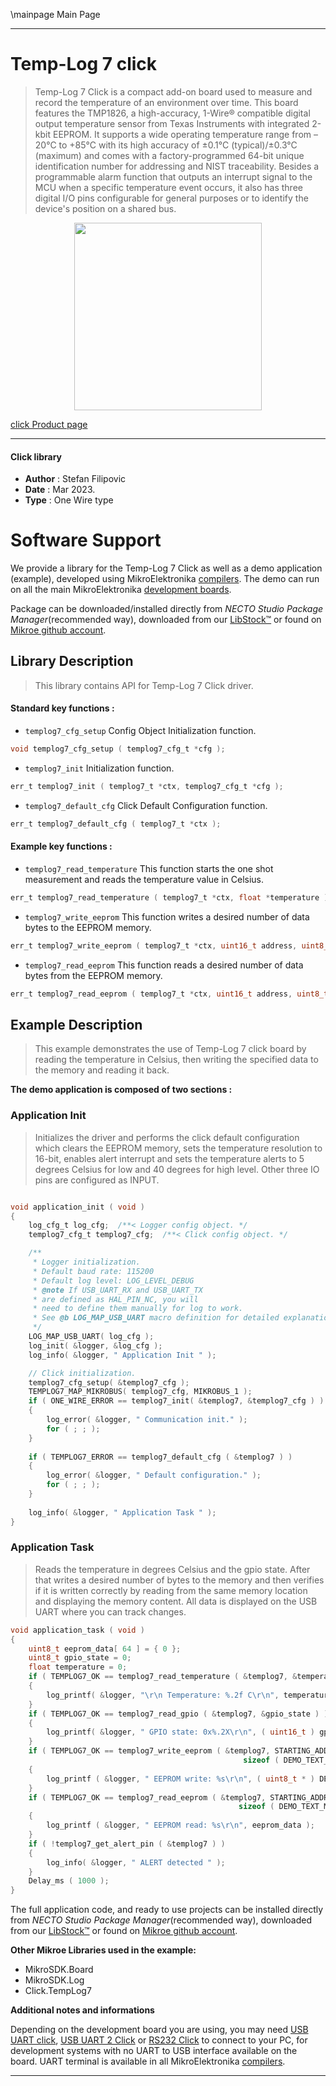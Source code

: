 \mainpage Main Page

---
# Temp-Log 7 click

> Temp-Log 7 Click is a compact add-on board used to measure and record the temperature of an environment over time. This board features the TMP1826, a high-accuracy, 1-Wire® compatible digital output temperature sensor from Texas Instruments with integrated 2-kbit EEPROM. It supports a wide operating temperature range from –20°C to +85°C with its high accuracy of ±0.1°C (typical)/±0.3°C (maximum) and comes with a factory-programmed 64-bit unique identification number for addressing and NIST traceability. Besides a programmable alarm function that outputs an interrupt signal to the MCU when a specific temperature event occurs, it also has three digital I/O pins configurable for general purposes or to identify the device's position on a shared bus.

<p align="center">
  <img src="https://download.mikroe.com/images/click_for_ide/templog7_click.png" height=300px>
</p>

[click Product page](https://www.mikroe.com/temp-log-7-click)

---


#### Click library

- **Author**        : Stefan Filipovic
- **Date**          : Mar 2023.
- **Type**          : One Wire type


# Software Support

We provide a library for the Temp-Log 7 Click
as well as a demo application (example), developed using MikroElektronika
[compilers](https://www.mikroe.com/necto-studio).
The demo can run on all the main MikroElektronika [development boards](https://www.mikroe.com/development-boards).

Package can be downloaded/installed directly from *NECTO Studio Package Manager*(recommended way), downloaded from our [LibStock&trade;](https://libstock.mikroe.com) or found on [Mikroe github account](https://github.com/MikroElektronika/mikrosdk_click_v2/tree/master/clicks).

## Library Description

> This library contains API for Temp-Log 7 Click driver.

#### Standard key functions :

- `templog7_cfg_setup` Config Object Initialization function.
```c
void templog7_cfg_setup ( templog7_cfg_t *cfg );
```

- `templog7_init` Initialization function.
```c
err_t templog7_init ( templog7_t *ctx, templog7_cfg_t *cfg );
```

- `templog7_default_cfg` Click Default Configuration function.
```c
err_t templog7_default_cfg ( templog7_t *ctx );
```

#### Example key functions :

- `templog7_read_temperature` This function starts the one shot measurement and reads the temperature value in Celsius.
```c
err_t templog7_read_temperature ( templog7_t *ctx, float *temperature );
```

- `templog7_write_eeprom` This function writes a desired number of data bytes to the EEPROM memory.
```c
err_t templog7_write_eeprom ( templog7_t *ctx, uint16_t address, uint8_t *data_in, uint16_t len );
```

- `templog7_read_eeprom` This function reads a desired number of data bytes from the EEPROM memory.
```c
err_t templog7_read_eeprom ( templog7_t *ctx, uint16_t address, uint8_t *data_out, uint16_t len );
```

## Example Description

> This example demonstrates the use of Temp-Log 7 click board by reading the temperature in Celsius,
then writing the specified data to the memory and reading it back.

**The demo application is composed of two sections :**

### Application Init

> Initializes the driver and performs the click default configuration which
clears the EEPROM memory, sets the temperature resolution to 16-bit, enables
alert interrupt and sets the temperature alerts to 5 degrees Celsius for low
and 40 degrees for high level. Other three IO pins are configured as INPUT.

```c

void application_init ( void )
{
    log_cfg_t log_cfg;  /**< Logger config object. */
    templog7_cfg_t templog7_cfg;  /**< Click config object. */

    /** 
     * Logger initialization.
     * Default baud rate: 115200
     * Default log level: LOG_LEVEL_DEBUG
     * @note If USB_UART_RX and USB_UART_TX 
     * are defined as HAL_PIN_NC, you will 
     * need to define them manually for log to work. 
     * See @b LOG_MAP_USB_UART macro definition for detailed explanation.
     */
    LOG_MAP_USB_UART( log_cfg );
    log_init( &logger, &log_cfg );
    log_info( &logger, " Application Init " );

    // Click initialization.
    templog7_cfg_setup( &templog7_cfg );
    TEMPLOG7_MAP_MIKROBUS( templog7_cfg, MIKROBUS_1 );
    if ( ONE_WIRE_ERROR == templog7_init( &templog7, &templog7_cfg ) ) 
    {
        log_error( &logger, " Communication init." );
        for ( ; ; );
    }
    
    if ( TEMPLOG7_ERROR == templog7_default_cfg ( &templog7 ) )
    {
        log_error( &logger, " Default configuration." );
        for ( ; ; );
    }
    
    log_info( &logger, " Application Task " );
}

```

### Application Task

> Reads the temperature in degrees Celsius and the gpio state. After that writes
a desired number of bytes to the memory and then verifies if it is written
correctly by reading from the same memory location and displaying the memory
content. All data is displayed on the USB UART where you can track changes.

```c
void application_task ( void )
{
    uint8_t eeprom_data[ 64 ] = { 0 };
    uint8_t gpio_state = 0;
    float temperature = 0;
    if ( TEMPLOG7_OK == templog7_read_temperature ( &templog7, &temperature ) )
    {
        log_printf( &logger, "\r\n Temperature: %.2f C\r\n", temperature );
    }
    if ( TEMPLOG7_OK == templog7_read_gpio ( &templog7, &gpio_state ) )
    {
        log_printf( &logger, " GPIO state: 0x%.2X\r\n", ( uint16_t ) gpio_state );
    }
    if ( TEMPLOG7_OK == templog7_write_eeprom ( &templog7, STARTING_ADDRESS, DEMO_TEXT_MESSAGE, 
                                                    sizeof ( DEMO_TEXT_MESSAGE ) ) )
    {
        log_printf ( &logger, " EEPROM write: %s\r\n", ( uint8_t * ) DEMO_TEXT_MESSAGE );
    }
    if ( TEMPLOG7_OK == templog7_read_eeprom ( &templog7, STARTING_ADDRESS, eeprom_data, 
                                                   sizeof ( DEMO_TEXT_MESSAGE ) ) )
    {
        log_printf ( &logger, " EEPROM read: %s\r\n", eeprom_data );
    }
    if ( !templog7_get_alert_pin ( &templog7 ) )
    {
        log_info( &logger, " ALERT detected " );
    }
    Delay_ms ( 1000 );
}
```

The full application code, and ready to use projects can be installed directly from *NECTO Studio Package Manager*(recommended way), downloaded from our [LibStock&trade;](https://libstock.mikroe.com) or found on [Mikroe github account](https://github.com/MikroElektronika/mikrosdk_click_v2/tree/master/clicks).

**Other Mikroe Libraries used in the example:**

- MikroSDK.Board
- MikroSDK.Log
- Click.TempLog7

**Additional notes and informations**

Depending on the development board you are using, you may need
[USB UART click](https://www.mikroe.com/usb-uart-click),
[USB UART 2 Click](https://www.mikroe.com/usb-uart-2-click) or
[RS232 Click](https://www.mikroe.com/rs232-click) to connect to your PC, for
development systems with no UART to USB interface available on the board. UART
terminal is available in all MikroElektronika
[compilers](https://shop.mikroe.com/compilers).

---

